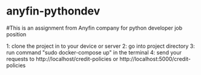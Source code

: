# anyfin-pythondev

#This is an assignment from Anyfin company for python developer job position

1: clone the project in to your device or server
2: go into project directory
3: run command "sudo docker-compose up" in the terminal
4: send your requests to http://localhost/credit-policies or http://localhost:5000/credit-policies

